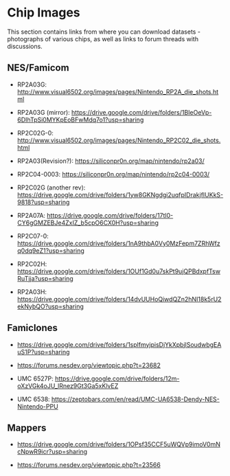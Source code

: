 # Chip Images

This section contains links from where you can download datasets - photographs of various chips, as well as links to forum threads with discussions.

## NES/Famicom

- RP2A03G: http://www.visual6502.org/images/pages/Nintendo_RP2A_die_shots.html

- RP2A03G (mirror): https://drive.google.com/drive/folders/1BIeOeVp-6DIhTpSi0MYKpEoBFwMdq7o1?usp=sharing

- RP2C02G-0: http://www.visual6502.org/images/pages/Nintendo_RP2C02_die_shots.html

- RP2A03(Revision?): https://siliconpr0n.org/map/nintendo/rp2a03/

- RP2C04-0003: https://siliconpr0n.org/map/nintendo/rp2c04-0003/

- RP2C02G (another rev): https://drive.google.com/drive/folders/1yw8GKNgdgi2uqfpIDrakjfIUKkS-9818?usp=sharing

- RP2A07A: https://drive.google.com/drive/folders/17tl0-CY6gGMZEBJe4ZxIZ_b5cpO6CX0H?usp=sharing

- RP2C07-0: https://drive.google.com/drive/folders/1nA9thbA0Vy0MzFepm7ZRhWfzq0dq9eZ1?usp=sharing

- RP2C02H: https://drive.google.com/drive/folders/1OUf1Gd0u7skPt9ujQPBdxpfTswRuTjja?usp=sharing

- RP2A03H: https://drive.google.com/drive/folders/14dvUUHoQiwdQZn2hNI18k5rU2ekNybQO?usp=sharing

## Famiclones

- https://drive.google.com/drive/folders/1splfmyjpisDjYkXpbjlSoudwbgEAuS1P?usp=sharing

- https://forums.nesdev.org/viewtopic.php?t=23682

- UMC 6527P: https://drive.google.com/drive/folders/12m-oXzVGk4oJU_lRnez9Gt3Ga5xKlvEZ

- UMC 6538: https://zeptobars.com/en/read/UMC-UA6538-Dendy-NES-Nintendo-PPU

## Mappers

- https://drive.google.com/drive/folders/1OPsf35CCF5uWQVp9imoV0mNcNpwR9icr?usp=sharing

- https://forums.nesdev.org/viewtopic.php?t=23566
